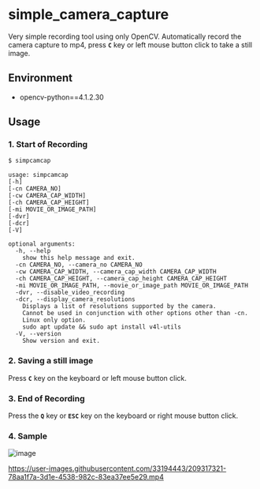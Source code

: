# simple_camera_capture
Very simple recording tool using only OpenCV. Automatically record the camera capture to mp4, press **`C`** key or left mouse button click to take a still image.

## Environment
- opencv-python==4.1.2.30

## Usage
### 1. Start of Recording
```bash
$ simpcamcap
```
```
usage: simpcamcap
[-h]
[-cn CAMERA_NO]
[-cw CAMERA_CAP_WIDTH]
[-ch CAMERA_CAP_HEIGHT]
[-mi MOVIE_OR_IMAGE_PATH]
[-dvr]
[-dcr]
[-V]

optional arguments:
  -h, --help
    show this help message and exit.
  -cn CAMERA_NO, --camera_no CAMERA_NO
  -cw CAMERA_CAP_WIDTH, --camera_cap_width CAMERA_CAP_WIDTH
  -ch CAMERA_CAP_HEIGHT, --camera_cap_height CAMERA_CAP_HEIGHT
  -mi MOVIE_OR_IMAGE_PATH, --movie_or_image_path MOVIE_OR_IMAGE_PATH
  -dvr, --disable_video_recording
  -dcr, --display_camera_resolutions
    Displays a list of resolutions supported by the camera.
    Cannot be used in conjunction with other options other than -cn.
    Linux only option.
    sudo apt update && sudo apt install v4l-utils
  -V, --version
    Show version and exit.
```
### 2. Saving a still image
Press **`C`** key on the keyboard or left mouse button click.
### 3. End of Recording
Press the **`Q`** key or **`ESC`** key on the keyboard or right mouse button click.
### 4. Sample
![image](https://user-images.githubusercontent.com/33194443/209312941-e826214a-640b-49fc-9fc0-97f0758cab97.png)

https://user-images.githubusercontent.com/33194443/209317321-78aa1f7a-3d1e-4538-982c-83ea37ee5e29.mp4

